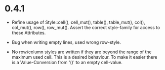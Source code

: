 
# 0.4.1 

- Refine usage of Style::cell(), cell_mut(), table(), table_mut(), col(), col_mut(), 
  row(), row_mut(). Assert the correct style-family for access to these Attributes.
  
- Bug when writing empty lines, used wrong row-style.

- No row/column styles are written if they are beyond the range of the maximum
  used cell. This is a desired behaviour. To make it easier there is a 
  Value-Conversion from '()' to an empty cell-value.

